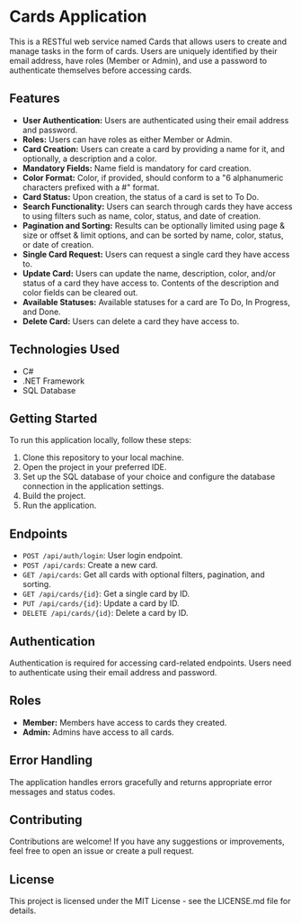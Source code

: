# Cards Application

This is a RESTful web service named Cards that allows users to create and manage tasks in the form of cards. Users are uniquely identified by their email address, have roles (Member or Admin), and use a password to authenticate themselves before accessing cards.

## Features

- **User Authentication:** Users are authenticated using their email address and password.
- **Roles:** Users can have roles as either Member or Admin.
- **Card Creation:** Users can create a card by providing a name for it, and optionally, a description and a color.
- **Mandatory Fields:** Name field is mandatory for card creation.
- **Color Format:** Color, if provided, should conform to a "6 alphanumeric characters prefixed with a #" format.
- **Card Status:** Upon creation, the status of a card is set to To Do.
- **Search Functionality:** Users can search through cards they have access to using filters such as name, color, status, and date of creation.
- **Pagination and Sorting:** Results can be optionally limited using page & size or offset & limit options, and can be sorted by name, color, status, or date of creation.
- **Single Card Request:** Users can request a single card they have access to.
- **Update Card:** Users can update the name, description, color, and/or status of a card they have access to. Contents of the description and color fields can be cleared out.
- **Available Statuses:** Available statuses for a card are To Do, In Progress, and Done.
- **Delete Card:** Users can delete a card they have access to.

## Technologies Used

- C#
- .NET Framework
- SQL Database 

## Getting Started

To run this application locally, follow these steps:

1. Clone this repository to your local machine.
2. Open the project in your preferred IDE.
3. Set up the SQL database of your choice and configure the database connection in the application settings.
4. Build the project.
5. Run the application.

## Endpoints

- `POST /api/auth/login`: User login endpoint.
- `POST /api/cards`: Create a new card.
- `GET /api/cards`: Get all cards with optional filters, pagination, and sorting.
- `GET /api/cards/{id}`: Get a single card by ID.
- `PUT /api/cards/{id}`: Update a card by ID.
- `DELETE /api/cards/{id}`: Delete a card by ID.

## Authentication

Authentication is required for accessing card-related endpoints. Users need to authenticate using their email address and password.

## Roles

- **Member:** Members have access to cards they created.
- **Admin:** Admins have access to all cards.

## Error Handling

The application handles errors gracefully and returns appropriate error messages and status codes.

## Contributing

Contributions are welcome! If you have any suggestions or improvements, feel free to open an issue or create a pull request.

## License

This project is licensed under the MIT License - see the LICENSE.md file for details.
